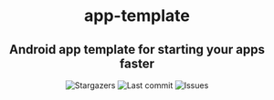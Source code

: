 <h1 align="center">app-template</h1>
<h2 align="center">Android app template for starting your apps faster</h2>

<p align="center">
  <img alt="Stargazers" src="https://img.shields.io/github/stars/budchirp/app-template?style=for-the-badge&colorA=0b1221&colorB=ff8e8e" />
  <img alt="Last commit" src="https://img.shields.io/github/last-commit/budchirp/app-template?style=for-the-badge&colorA=0b1221&colorB=BDB0E4" />
  <img alt="Issues" src="https://img.shields.io/github/issues/budchirp/app-template?style=for-the-badge&colorA=0b1221&colorB=FBC19D" />
</p>